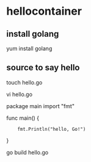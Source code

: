 # hellocontainer

## install golang

yum install golang



## source to say hello


touch hello.go

vi hello.go

package main
import "fmt"

func main() {

        fmt.Println("hello, Go!")
}

go build hello.go

